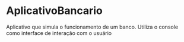 # AplicativoBancario
 Aplicativo que simula o funcionamento de um banco. Utiliza o console como interface de interação com o usuário
